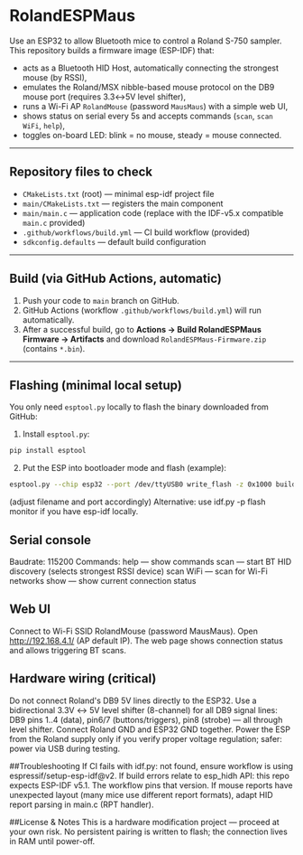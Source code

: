 # RolandESPMaus

Use an ESP32 to allow Bluetooth mice to control a Roland S-750 sampler.  
This repository builds a firmware image (ESP-IDF) that:

- acts as a Bluetooth HID Host, automatically connecting the strongest mouse (by RSSI),
- emulates the Roland/MSX nibble-based mouse protocol on the DB9 mouse port (requires 3.3↔5V level shifter),
- runs a Wi-Fi AP `RolandMouse` (password `MausMaus`) with a simple web UI,
- shows status on serial every 5s and accepts commands (`scan`, `scan WiFi`, `help`),
- toggles on-board LED: blink = no mouse, steady = mouse connected.

---

## Repository files to check
- `CMakeLists.txt` (root) — minimal esp-idf project file
- `main/CMakeLists.txt` — registers the main component
- `main/main.c` — application code (replace with the IDF-v5.x compatible `main.c` provided)
- `.github/workflows/build.yml` — CI build workflow (provided)
- `sdkconfig.defaults` — default build configuration

---

## Build (via GitHub Actions, automatic)
1. Push your code to `main` branch on GitHub.
2. GitHub Actions (workflow `.github/workflows/build.yml`) will run automatically.
3. After a successful build, go to **Actions → Build RolandESPMaus Firmware → Artifacts** and download `RolandESPMaus-Firmware.zip` (contains `*.bin`).

---

## Flashing (minimal local setup)
You only need `esptool.py` locally to flash the binary downloaded from GitHub:

1. Install `esptool.py`:
```bash
pip install esptool
```
2. Put the ESP into bootloader mode and flash (example):
```bash
esptool.py --chip esp32 --port /dev/ttyUSB0 write_flash -z 0x1000 build/rolandespmaus.bin
```
(adjust filename and port accordingly)
Alternative: use idf.py -p <port> flash monitor if you have esp-idf locally.

## Serial console
Baudrate: 115200
Commands:
help — show commands
scan — start BT HID discovery (selects strongest RSSI device)
scan WiFi — scan for Wi-Fi networks
show — show current connection status

## Web UI
Connect to Wi-Fi SSID RolandMouse (password MausMaus).
Open http://192.168.4.1/ (AP default IP). The web page shows connection status and allows triggering BT scans.

## Hardware wiring (critical)
Do not connect Roland's DB9 5V lines directly to the ESP32.
Use a bidirectional 3.3V ↔ 5V level shifter (8-channel) for all DB9 signal lines:
DB9 pins 1..4 (data), pin6/7 (buttons/triggers), pin8 (strobe) — all through level shifter.
Connect Roland GND and ESP32 GND together.
Power the ESP from the Roland supply only if you verify proper voltage regulation; safer: power via USB during testing.

##Troubleshooting
If CI fails with idf.py: not found, ensure workflow is using espressif/setup-esp-idf@v2.
If build errors relate to esp_hidh API: this repo expects ESP-IDF v5.1. The workflow pins that version.
If mouse reports have unexpected layout (many mice use different report formats), adapt HID report parsing in main.c (RPT handler).

##License & Notes
This is a hardware modification project — proceed at your own risk.
No persistent pairing is written to flash; the connection lives in RAM until power-off.
